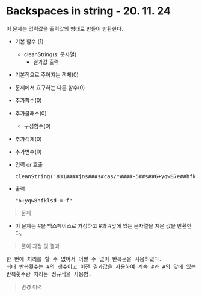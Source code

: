 # Backspaces in string - 20. 11. 24

이 문제는 입력값을 출력값의 형태로 만들어 반환한다.

- 기본 함수 (1)
  - cleanString(s: 문자열)
    - 결과값 출력
- 기본적으로 주어지는 객체(0)
- 문제에서 요구하는 다른 함수(0)
- 추가함수(0)
- 추가클래스(0)
  - 구성함수(0)
- 추가객체(0)
- 추가변수(0)

- 입력 or 호출
  <pre>cleanString('831####jns###s#cas/*####-5##s##6+yqw87e##hfklsd-=-28##fds##')</pre>
 
- 출력
  <pre>"6+yqw8hfklsd-=-f"</pre>

> 문제
  - 이 문제는 #을 백스페이스로 가정하고 #과 #앞에 있는 문자열을 지운 값을 반환한다.

> 풀이 과정 및 결과
<pre>
한 번에 처리를 할 수 없어서 어쩔 수 없이 반복문을 사용하였다.
최대 반복횟수는 #의 갯수이고 이전 결과값을 사용하여 계속 #과 #의 앞에 있는 문자를 하나씩 지운 결과값을 반환한다.
반복횟수랑 처리는 정규식을 사용함.
</pre>

>변경 이력
<pre>
</pre>